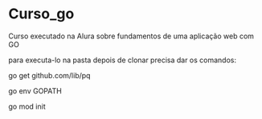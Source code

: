 # Curso_go

Curso executado na Alura sobre fundamentos de uma aplicação web com GO

para executa-lo na pasta depois de clonar precisa dar os comandos:

go get github.com/lib/pq

go env GOPATH

go mod init
